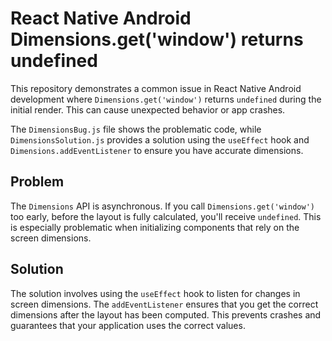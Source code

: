 # React Native Android Dimensions.get('window') returns undefined

This repository demonstrates a common issue in React Native Android development where `Dimensions.get('window')` returns `undefined` during the initial render. This can cause unexpected behavior or app crashes.

The `DimensionsBug.js` file shows the problematic code, while `DimensionsSolution.js` provides a solution using the `useEffect` hook and `Dimensions.addEventListener` to ensure you have accurate dimensions.

## Problem

The `Dimensions` API is asynchronous. If you call `Dimensions.get('window')` too early, before the layout is fully calculated, you'll receive `undefined`.  This is especially problematic when initializing components that rely on the screen dimensions.

## Solution

The solution involves using the `useEffect` hook to listen for changes in screen dimensions.  The `addEventListener` ensures that you get the correct dimensions after the layout has been computed.  This prevents crashes and guarantees that your application uses the correct values.